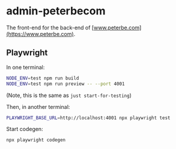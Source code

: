 # admin-peterbecom

The front-end for the back-end of [www.peterbe.com](https://www.peterbe.com).

## Playwright

In one terminal:

```bash
NODE_ENV=test npm run build
NODE_ENV=test npm run preview -- --port 4001
```

(Note, this is the same as `just start-for-testing`)

Then, in another terminal:

```bash
PLAYWRIGHT_BASE_URL=http://localhost:4001 npx playwright test
```

Start codegen:

```bash
npx playwright codegen
```

